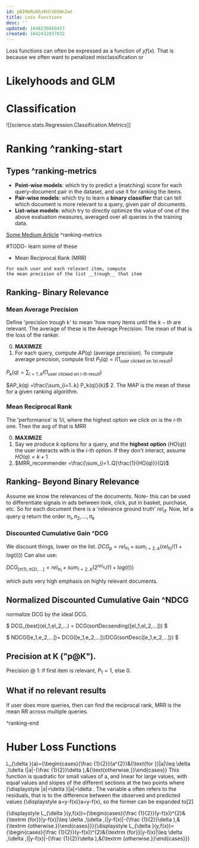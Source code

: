 ```yaml
---
id: pBIMmRuN5zKHlVDIWn2wt
title: Loss Functions
desc: ''
updated: 1646230450457
created: 1642432837032
---
```




Loss functions can often be expressed as a function of $yf(x)$. That is because we often want to penalized misclassification or 



# Likelyhoods and GLM


# Classification

![[science.stats.Regression.Classification.Metrics]]

# Ranking ^ranking-start

## Types ^ranking-metrics
* __Point-wise models__: which try to predict a (matching) score for each query-document pair in the dataset, and use it for ranking the items.
* __Pair-wise models__: which try to learn a __binary classifier__ that can tell which document is more relevant to a query, given pair of documents.
* __List-wise models__: which try to directly optimize the value of one of the above evaluation measures, averaged over all queries in the training data.


[Some Medium Article](https://towardsdatascience.com/20-popular-machine-learning-metrics-part-2-ranking-statistical-metrics-22c3e5a937b6) ^ranking-metrics



#TODO- learn some of these
* Mean Reciprocal Rank (MRR)
 ```
For each user and each relevant item, compute 
the mean precision of the list __trough__ that item

 ```


## Ranking- Binary Relevance
### Mean Average Precision
 Define 'precision trough k' to mean 'how many items until the $k-th$ are relevant. The average of these is the Average Precision. The mean of that is the loss of the ranker.

 0. **MAXIMIZE**
 1. For each query, compute $AP(q)$ (average precision). To compute average precision, compute first $P_1(q) = I(1_{\text{user clicked on 1st result}})$

 $P_k(q) =\sum_{i=1..k} I(1_{\text{user clicked on i-th result}})$

 $AP_k(q) =\frac{\sum_{i=1..k} P_k(q)}{k}$
 2. The MAP is the mean of these for a given ranking algorithm.



### Mean Reciprocal Rank
The 'performance' is $1/i$, where the highest option we click on is the $i$-th one. Then the avg of that is MRR

0. **MAXIMIZE**
1. Say we produce $k$ options for a query, and the __highest option__ ($HO(q)$) the  user interacts with is the $i$-th option. If they don't interact, assume $HO(q)=k+1$
2. $MRR_recommender =\frac{\sum_{i=1..Q}\frac{1}{HO(q)}}{Q}$



## Ranking- Beyond Binary Relevance
 
 Assume we know the relevances of the documents. Note- this can be used to differentiate signals in ads between look, click, put in basket, purchase, etc.
 So for each document there is a 'relevance ground truth' $rel_d$.
 Now, let a query $q$ return the order $\pi_1,\pi_2,...,\pi_k$

### Discounted Cumulative Gain ^DCG

We discount things, lower on the list.
$DCG_p = rel_{\pi_1}+sum_{i=2..k}(rel_{\pi_i}/(1+log(i)))$
Can also use:

$DCG_{[\pi(1),\pi(2),...]} = rel_{\pi_1}+sum_{i=2..k}(2^{rel_{\pi_i}}/(1+log(i)))$

which puts very high emphasis on highly relevant documents.


## Normalized Discounted Cumulative Gain ^NDCG

normalize DCG by the ideal DCG.

$ DCG_{best}(el_1,el_2,...) = DCG(sortDecsending([el_1,el_2,...])) $

$ NDCG([e_1,e_2,...])= DCG([e_1,e_2,...])/DCG(sortDesc([e_1,e_2,...])) $







## Precision at K ("p@K").

 Precision @ 1: if first item is relevant, $P_1=1$, else 0.


## What if no relevant results

If user does more queries, then can find the reciprocal rank, MRR is the mean RR across multiple queries.

^ranking-end



# Huber Loss Functions

L_{\delta }(a)={\begin{cases}{\frac  {1}{2}}{a^{2}}&{\text{for }}|a|\leq \delta ,\\\delta (|a|-{\frac  {1}{2}}\delta ),&{\text{otherwise.}}\end{cases}}
This function is quadratic for small values of a, and linear for large values, with equal values and slopes of the different sections at the two points where {\displaystyle |a|=\delta }|a|=\delta . The variable a often refers to the residuals, that is to the difference between the observed and predicted values {\displaystyle a=y-f(x)}a=y-f(x), so the former can be expanded to[2]

{\displaystyle L_{\delta }(y,f(x))={\begin{cases}{\frac {1}{2}}(y-f(x))^{2}&{\textrm {for}}|y-f(x)|\leq \delta ,\\\delta \,(|y-f(x)|-{\frac {1}{2}}\delta ),&{\textrm {otherwise.}}\end{cases}}}{\displaystyle L_{\delta }(y,f(x))={\begin{cases}{\frac {1}{2}}(y-f(x))^{2}&{\textrm {for}}|y-f(x)|\leq \delta ,\\\delta \,(|y-f(x)|-{\frac {1}{2}}\delta ),&{\textrm {otherwise.}}\end{cases}}}